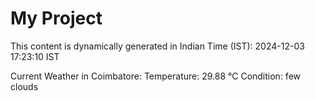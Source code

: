 # My Project

This content is dynamically generated in Indian Time (IST): 2024-12-03 17:23:10 IST


Current Weather in Coimbatore:
Temperature: 29.88 °C
Condition: few clouds
